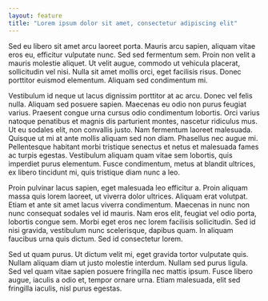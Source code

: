 ```yaml
---
layout: feature
title: "Lorem ipsum dolor sit amet, consectetur adipiscing elit"
---
```


Sed eu libero sit amet arcu laoreet porta. Mauris arcu sapien, aliquam vitae eros eu, efficitur vulputate nunc. Sed sed fermentum sem. Proin non velit a mauris molestie aliquet. Ut velit augue, commodo ut vehicula placerat, sollicitudin vel nisi. Nulla sit amet mollis orci, eget facilisis risus. Donec porttitor euismod elementum. Aliquam sed condimentum mi.

Vestibulum id neque ut lacus dignissim porttitor at ac arcu. Donec vel felis nulla. Aliquam sed posuere sapien. Maecenas eu odio non purus feugiat varius. Praesent congue urna cursus odio condimentum lobortis. Orci varius natoque penatibus et magnis dis parturient montes, nascetur ridiculus mus. Ut eu sodales elit, non convallis justo. Nam fermentum laoreet malesuada. Quisque ut mi at ante mollis aliquam sed non diam. Phasellus nec augue mi. Pellentesque habitant morbi tristique senectus et netus et malesuada fames ac turpis egestas. Vestibulum aliquam quam vitae sem lobortis, quis imperdiet purus elementum. Fusce condimentum, metus at blandit ultrices, ex libero tincidunt mi, quis tristique diam nunc a leo.

Proin pulvinar lacus sapien, eget malesuada leo efficitur a. Proin aliquam massa quis lorem laoreet, ut viverra dolor ultrices. Aliquam erat volutpat. Etiam et ante sit amet lacus viverra condimentum. Maecenas in nunc non nunc consequat sodales vel id mauris. Nam eros elit, feugiat vel odio porta, lobortis congue sem. Morbi eget eros nec lorem facilisis sollicitudin. Sed id nisi gravida, vestibulum nunc scelerisque, dapibus quam. In aliquam faucibus urna quis dictum. Sed id consectetur lorem.

Sed ut quam purus. Ut dictum velit mi, eget gravida tortor vulputate quis. Nullam aliquam diam ut justo molestie interdum. Nullam sed purus ligula. Sed vel quam vitae sapien posuere fringilla nec mattis ipsum. Fusce libero augue, iaculis a odio et, tempor ornare urna. Etiam malesuada, elit sed fringilla iaculis, nisl purus egestas.
